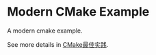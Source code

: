 # Modern CMake Example

A modern cmake example.

See more details in [CMake最佳实践](https://www.jianshu.com/p/3711361d10a5).
